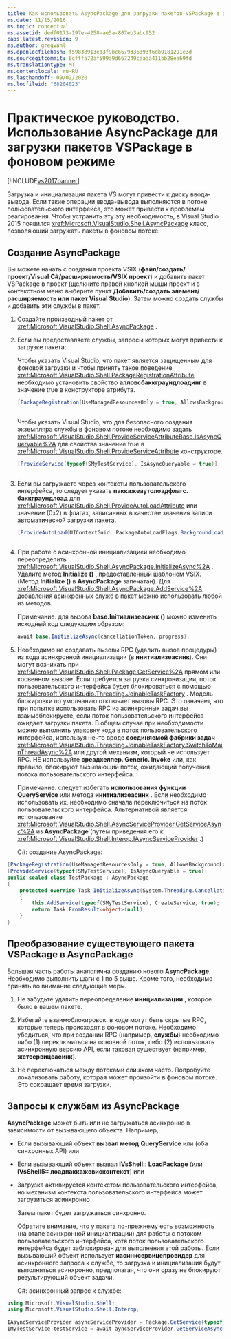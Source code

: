 ```yaml
---
title: Как использовать AsyncPackage для загрузки пакетов VSPackage в фоновом режиме | Документация Майкрософт
ms.date: 11/15/2016
ms.topic: conceptual
ms.assetid: dedf0173-197e-4258-ae5a-807eb3abc952
caps.latest.revision: 9
ms.author: gregvanl
ms.openlocfilehash: f59838913ed3f9bc6679336393f6db9181291e3d
ms.sourcegitcommit: 6cfffa72af599a9d667249caaaa411bb28ea69fd
ms.translationtype: MT
ms.contentlocale: ru-RU
ms.lasthandoff: 09/02/2020
ms.locfileid: "68204023"
---
```

# <a name="how-to-use-asyncpackage-to-load-vspackages-in-the-background"></a>Практическое руководство. Использование AsyncPackage для загрузки пакетов VSPackage в фоновом режиме
[!INCLUDE[vs2017banner](../includes/vs2017banner.md)]

Загрузка и инициализация пакета VS могут привести к диску ввода-вывода. Если такие операции ввода-вывода выполняются в потоке пользовательского интерфейса, это может привести к проблемам реагирования. Чтобы устранить эту эту необходимость, в Visual Studio 2015 появился  <xref:Microsoft.VisualStudio.Shell.AsyncPackage> класс, позволяющий загружать пакеты в фоновом потоке.  
  
## <a name="creating-an-asyncpackage"></a>Создание AsyncPackage  
 Вы можете начать с создания проекта VSIX (**файл/создать/проект/Visual C#/расширяемость/VSIX проект**) и добавить пакет VSPackage в проект (щелкните правой кнопкой мыши проект и в контекстном меню выберите пункт **Добавить/создать элемент/расширяемость или пакет Visual Studio**). Затем можно создать службы и добавить эти службы в пакет.  
  
1. Создайте производный пакет от <xref:Microsoft.VisualStudio.Shell.AsyncPackage> .  
  
2. Если вы предоставляете службы, запросы которых могут привести к загрузке пакета:  
  
    Чтобы указать Visual Studio, что пакет является защищенным для фоновой загрузки и чтобы принять такое поведение, <xref:Microsoft.VisualStudio.Shell.PackageRegistrationAttribute> необходимо установить свойство **алловсбаккграундлоадинг** в значение true в конструкторе атрибута.  
  
   ```csharp  
   [PackageRegistration(UseManagedResourcesOnly = true, AllowsBackgroundLoading = true)]  
  
   ```  
  
    Чтобы указать Visual Studio, что для безопасного создания экземпляра службы в фоновом потоке необходимо задать <xref:Microsoft.VisualStudio.Shell.ProvideServiceAttributeBase.IsAsyncQueryable%2A> для свойства значение true в <xref:Microsoft.VisualStudio.Shell.ProvideServiceAttribute> конструкторе.  
  
   ```csharp  
   [ProvideService(typeof(SMyTestService), IsAsyncQueryable = true)]  
  
   ```  
  
3. Если вы загружаете через контексты пользовательского интерфейса, то следует указать **паккажеаутолоадфлагс. баккграундлоад** для <xref:Microsoft.VisualStudio.Shell.ProvideAutoLoadAttribute> или значение (0x2) в флагах, записанных в качестве значения записи автоматической загрузки пакета.  
  
   ```csharp  
   [ProvideAutoLoad(UIContextGuid, PackageAutoLoadFlags.BackgroundLoad)]  
  
   ```  
  
4. При работе с асинхронной инициализацией необходимо переопределить <xref:Microsoft.VisualStudio.Shell.AsyncPackage.InitializeAsync%2A> . Удалите метод **Initialize ()** , предоставленный шаблоном VSIX. (Метод **Initialize ()** в **AsyncPackage** запечатан). Для <xref:Microsoft.VisualStudio.Shell.AsyncPackage.AddService%2A> добавления асинхронных служб в пакет можно использовать любой из методов.  
  
    Примечание. для вызова **base.Iniтиализеасинк ()** можно изменить исходный код следующим образом:  
  
   ```csharp  
   await base.InitializeAsync(cancellationToken, progress);  
   ```  
  
5. Необходимо не создавать вызовы RPC (удалить вызов процедуры) из кода асинхронной инициализации (в **инитиализеасинк**). Они могут возникать при <xref:Microsoft.VisualStudio.Shell.Package.GetService%2A> прямом или косвенном вызове.  Если требуется загрузка синхронизации, поток пользовательского интерфейса будет блокироваться с помощью <xref:Microsoft.VisualStudio.Threading.JoinableTaskFactory> . Модель блокировки по умолчанию отключает вызовы RPC. Это означает, что при попытке использовать RPC из асинхронных задач вы взаимоблокируете, если поток пользовательского интерфейса ожидает загрузки пакета. В общем случае при необходимости можно выполнить упаковку кода в поток пользовательского интерфейса, используя нечто вроде **соединяемой фабрики задач** <xref:Microsoft.VisualStudio.Threading.JoinableTaskFactory.SwitchToMainThreadAsync%2A> или другой механизм, который не использует RPC.  НЕ используйте **среадхелпер. Generic. Invoke** или, как правило, блокируют вызывающий поток, ожидающий получения потока пользовательского интерфейса.  
  
    Примечание. следует избегать **использования функции** **QueryService** или метода **инитиализеасинк** . Если необходимо использовать их, необходимо сначала переключиться на поток пользовательского интерфейса. Альтернативой является использование <xref:Microsoft.VisualStudio.Shell.AsyncServiceProvider.GetServiceAsync%2A> из **AsyncPackage** (путем приведения его к <xref:Microsoft.VisualStudio.Shell.Interop.IAsyncServiceProvider> .)  
  
   C#: создание AsyncPackage:  
  
```csharp  
[PackageRegistration(UseManagedResourcesOnly = true, AllowsBackgroundLoading = true)]       
[ProvideService(typeof(SMyTestService), IsAsyncQueryable = true)]   
public sealed class TestPackage : AsyncPackage   
{   
    protected override Task InitializeAsync(System.Threading.CancellationToken cancellationToken, IProgress<ServiceProgressData> progress)   
    {               
        this.AddService(typeof(SMyTestService), CreateService, true);   
        return Task.FromResult<object>(null);   
    }   
}  
```  
  
## <a name="convert-an-existing-vspackage-to-asyncpackage"></a>Преобразование существующего пакета VSPackage в AsyncPackage  
 Большая часть работы аналогична созданию нового **AsyncPackage**. Необходимо выполнить шаги с 1 по 5 выше. Кроме того, необходимо принять во внимание следующие меры.  
  
1. Не забудьте удалить переопределение **инициализации** , которое было в вашем пакете.  
  
2. Избегайте взаимоблокировок. в коде могут быть скрытые RPC, которые теперь происходят в фоновом потоке. Необходимо убедиться, что при создании RPC (например, **службы**) необходимо либо (1) переключиться на основной поток, либо (2) использовать асинхронную версию API, если таковая существует (например, **жетсервицеасинк**).  
  
3. Не переключаться между потоками слишком часто. Попробуйте локализовать работу, которая может произойти в фоновом потоке. Это сокращает время загрузки.  
  
## <a name="querying-services-from-asyncpackage"></a>Запросы к службам из AsyncPackage  
 **AsyncPackage** может быть или не загружаться асинхронно в зависимости от вызывающего объекта. Например,  
  
- Если вызывающий объект **вызвал метод** **QueryService** или (оба синхронных API) или  
  
- Если вызывающий объект вызвал **IVsShell:: LoadPackage** (или **IVsShell5:: лоадпаккажевисконтекст**) или  
  
- Загрузка активируется контекстом пользовательского интерфейса, но механизм контекста пользовательского интерфейса может загрузиться асинхронно  
  
  Затем пакет будет загружаться синхронно.  
  
  Обратите внимание, что у пакета по-прежнему есть возможность (на этапе асинхронной инициализации) для работы с потоком пользовательского интерфейса, хотя поток пользовательского интерфейса будет заблокирован для выполнения этой работы. Если вызывающий объект использует **иасинксервицепровидер** для асинхронного запроса к службе, то загрузка и инициализация будут выполняться асинхронно, предполагая, что они сразу не блокируют результирующий объект задачи.  
  
  C#: асинхронный запрос к службе:  
  
```csharp  
using Microsoft.VisualStudio.Shell;   
using Microsoft.VisualStudio.Shell.Interop;   
  
IAsyncServiceProvider asyncServiceProvider = Package.GetService(typeof(SAsyncServiceProvider)) as IAsyncServiceProvider;   
IMyTestService testService = await ayncServiceProvider.GetServiceAsync(typeof(SMyTestService)) as IMyTestService;  
```
